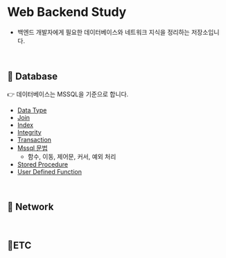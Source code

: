 # Web Backend Study

* 백엔드 개발자에게 필요한 데이터베이스와 네트워크 지식을 정리하는 저장소입니다.

<br>

## 📌 Database

👉 데이터베이스는 MSSQL을 기준으로 합니다.

* [Data Type](https://github.com/HYEEWON/web-backend-study/blob/main/database/data-type.md)
* [Join](https://github.com/HYEEWON/web-backend-study/blob/main/database/join.md)
* [Index](https://github.com/HYEEWON/web-backend-study/blob/main/database/index.md)
* [Integrity](https://github.com/HYEEWON/web-backend-study/blob/main/database/integrity.md)
* [Transaction](https://github.com/HYEEWON/web-backend-study/blob/main/database/transaction.md)
* [Mssql 문법](https://github.com/HYEEWON/web-backend-study/blob/main/database/mssql-grammer.md)
  * 함수, 이동, 제어문, 커서, 예외 처리
* [Stored Procedure](https://github.com/HYEEWON/web-backend-study/blob/main/database/stored-procedure.md)
* [User Defined Function](https://github.com/HYEEWON/web-backend-study/blob/main/database/user-defined-function.md)

<br>

## 📌 Network

<br>

## 📌ETC
